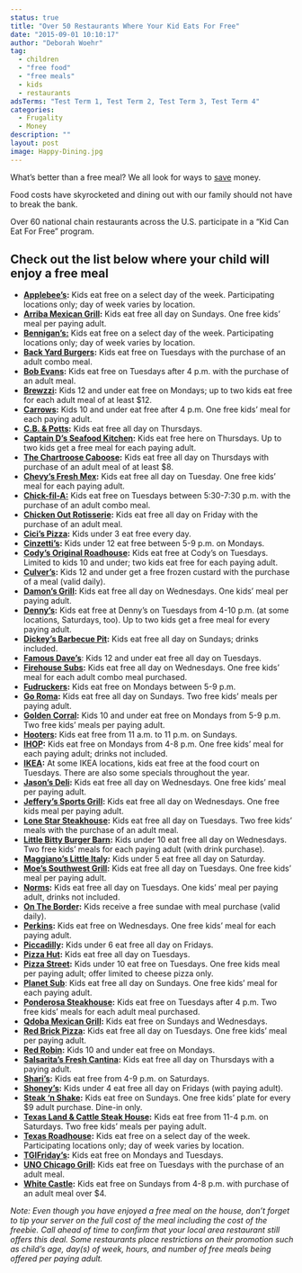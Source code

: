 ```yaml
---
status: true
title: "Over 50 Restaurants Where Your Kid Eats For Free"
date: "2015-09-01 10:10:17"
author: "Deborah Woehr"
tag:
  - children
  - "free food"
  - "free meals"
  - kids
  - restaurants
adsTerms: "Test Term 1, Test Term 2, Test Term 3, Test Term 4"
categories:
  - Frugality
  - Money
description: ""
layout: post
image: Happy-Dining.jpg
---
```


What’s better than a free meal? We all look for ways to [save](/4-ways-save-money-child-care) money.

Food costs have skyrocketed and dining out with our family should not have to break the bank.

Over 60 national chain restaurants across the U.S. participate in a “Kid Can Eat For Free” program.

## Check out the list below where your child will enjoy a free meal

- **[Applebee’s](https://www.bradsdeals.com/go/m/2640?tid=1021274):** Kids eat free on a select day of the week. Participating locations only; day of week varies by location.
- **[Arriba Mexican Grill](https://www.arribamexicangrill.com/):** Kids eat free all day on Sundays. One free kids’ meal per paying adult.
- **[Bennigan’s:](https://bennigans.com/)** Kids eat free on a select day of the week. Participating locations only; day of week varies by location.
- **[Back Yard Burgers](https://www.backyardburgers.com/):** Kids eat free on Tuesdays with the purchase of an adult combo meal.
- **[Bob Evans](https://www.bobevans.com/):** Kids eat free on Tuesdays after 4 p.m. with the purchase of an adult meal.
- **[Brewzzi](https://www.brewzzi.com/):** Kids 12 and under eat free on Mondays; up to two kids eat free for each adult meal of at least $12.
- **[Carrows](https://www.carrows.com/):** Kids 10 and under eat free after 4 p.m. One free kids’ meal for each paying adult.
- **[C.B. &amp; Potts](https://www.cbpotts.com/):** Kids eat free all day on Thursdays.
- **[Captain D’s Seafood Kitchen](https://www.bradsdeals.com/go/m/2754?tid=1021274):** Kids eat free here on Thursdays. Up to two kids get a free meal for each paying adult.
- **[The Chartroose Caboose](https://www.menuism.com/restaurant-locations/chartroose-caboose-110702):** Kids eat free all day on Thursdays with purchase of an adult meal of at least $8.
- **[Chevy’s Fresh Mex](https://www.bradsdeals.com/go/m/2645?tid=1021274):** Kids eat free all day on Tuesday. One free kids’ meal for each paying adult.
- [**Chick-fil-A:**](https://www.bradsdeals.com/go/m/2670?tid=1021274) Kids eat free on Tuesdays between 5:30-7:30 p.m. with the purchase of an adult combo meal.
- **[Chicken Out Rotisserie](https://www.chickenout.com/):** Kids eat free all day on Friday with the purchase of an adult meal.
- **[Cici’s Pizza](https://www.bradsdeals.com/go/m/2684?tid=1021274):** Kids under 3 eat free every day.
- **[Cinzetti’s](https://www.cinzzettis.com/):** Kids under 12 eat free between 5-9 p.m. on Mondays.
- **[Cody’s Original Roadhouse](https://codysamerican.com/specials/):** Kids eat free at Cody’s on Tuesdays. Limited to kids 10 and under; two kids eat free for each paying adult.
- **[Culver’s](https://www.culvers.com/):** Kids 12 and under get a free frozen custard with the purchase of a meal (valid daily).
- **[Damon’s Grill](https://www.damons.com/):** Kids eat free all day on Wednesdays. One kids’ meal per paying adult.
- **[Denny’s](https://www.bradsdeals.com/go/m/1470?tid=1021274):** Kids eat free at Denny’s on Tuesdays from 4-10 p.m. (at some locations, Saturdays, too). Up to two kids get a free meal for every paying adult.
- **[Dickey’s Barbecue Pit](https://www.dickeys.com/promotions):** Kids eat free all day on Sundays; drinks included.
- [**Famous Dave’s**](https://www.famousdaves.com/home): Kids 12 and under eat free all day on Tuesdays.
- **[Firehouse Subs](https://www.firehousesubs.com/):** Kids eat free all day on Wednesdays. One free kids’ meal for each adult combo meal purchased.
- **[Fudruckers](https://www.fuddruckers.com/):** Kids eat free on Mondays between 5-9 p.m.
- **[Go Roma](https://www.goroma.net/):** Kids eat free all day on Sundays. Two free kids’ meals per paying adult.
- **[Golden Corral](https://www.bradsdeals.com/go/m/2693?tid=1021274):** Kids 10 and under eat free on Mondays from 5-9 p.m. Two free kids’ meals per paying adult.
- **[Hooters](https://www.bradsdeals.com/go/m/2696?tid=1021274):** Kids eat free from 11 a.m. to 11 p.m. on Sundays.
- **[IHOP](https://www.bradsdeals.com/go/m/2676?tid=1021274):** Kids eat free on Mondays from 4-8 p.m. One free kids’ meal for each paying adult; drinks not included.
- **[IKEA](https://www.bradsdeals.com/go/m/1267?tid=1021274):** At some IKEA locations, kids eat free at the food court on Tuesdays. There are also some specials throughout the year.
- **[Jason’s Deli](https://www.jasonsdeli.com/):** Kids eat free all day on Wednesdays. One free kids’ meal per paying adult.
- **[Jeffery’s Sports Grill](https://www.jeffreyssportsbars.com/):** Kids eat free all day on Wednesdays. One free kids meal per paying adult.
- **[Lone Star Steakhouse](https://www.lonestarsteakhouse.com/):** Kids eat free all day on Tuesdays. Two free kids’ meals with the purchase of an adult meal.
- **[Little Bitty Burger Barn](https://littlebittyburgerbarn.com/):** Kids under 10 eat free all day on Wednesdays. Two free kids’ meals for each paying adult (with drink purchase).
- **[Maggiano’s Little Italy](https://www.bradsdeals.com/go/m/2730?tid=1021274):** Kids under 5 eat free all day on Saturday.
- **[Moe’s Southwest Grill](https://www.moes.com/):** Kids eat free all day on Tuesdays. One free kids’ meal per paying adult.
- **[Norms](https://www.normsrestaurants.com/kids.html):** Kids eat free all day on Tuesdays. One kids’ meal per paying adult, drinks not included.
- **[On The Border](https://www.bradsdeals.com/go/m/3098?tid=1021274):** Kids receive a free sundae with meal purchase (valid daily).
- **[Perkins](https://www.bradsdeals.com/go/m/4423?tid=1021274):** Kids eat free on Wednesdays. One free kids’ meal for each paying adult.
- **[Piccadilly](https://www.piccadilly.com/promotions):** Kids under 6 eat free all day on Fridays.
- **[Pizza Hut](https://www.bradsdeals.com/go/m/964?tid=1021274):** Kids eat free all day on Tuesdays.
- **[Pizza Street](https://www.pizzastreetinc.com/kidsnight.html):** Kids under 10 eat free on Tuesdays. One free kids meal per paying adult; offer limited to cheese pizza only.
- [**Planet Sub**](https://www.planetsub.com/): Kids eat free all day on Sundays. One free kids’ meal for each paying adult.
- **[Ponderosa Steakhouse](https://www.kidseatfreecard.com/restaurant/ponderosa-steakhouse):** Kids eat free on Tuesdays after 4 p.m. Two free kids’ meals for each adult meal purchased.
- **[Qdoba Mexican Grill](https://www.qdoba.com/):** Kids eat free on Sundays and Wednesdays.
- **[Red Brick Pizza](https://www.redbrickpizza.com/):** Kids eat free all day on Tuesdays. One free kids’ meal per paying adult.
- **[Red Robin](https://www.bradsdeals.com/go/m/2723?tid=1021274):** Kids 10 and under eat free on Mondays.
- **[Salsarita’s Fresh Cantina](https://salsaritas.com/):** Kids eat free all day on Thursdays with a paying adult.
- **[Shari’s](https://www.sharis.com/):** Kids eat free from 4-9 p.m. on Saturdays.
- **[Shoney’s](https://www.shoneys.com/):** Kids under 4 eat free all day on Fridays (with paying adult).
- **[Steak ‘n Shake](https://www.steaknshake.com/):** Kids eat free on Sundays. One free kids’ plate for every $9 adult purchase. Dine-in only.
- **[Texas Land &amp; Cattle Steak House](https://www.texaslandandcattle.com/):** Kids eat free from 11-4 p.m. on Saturdays. Two free kids’ meals per paying adult.
- **[Texas Roadhouse](https://www.bradsdeals.com/go/m/2710?tid=1021274):** Kids eat free on a select day of the week. Participating locations only; day of week varies by location.
- **[TGIFriday’s](https://www.bradsdeals.com/go/m/1319?tid=1021274):** Kids eat free on Mondays and Tuesdays.
- **[UNO Chicago Grill](https://www.unos.com/):** Kids eat free on Tuesdays with the purchase of an adult meal.
- **[White Castle](https://www.bradsdeals.com/go/m/1415?tid=1021274):** Kids eat free on Sundays from 4-8 p.m. with purchase of an adult meal over $4.

_Note: Even though you have enjoyed a free meal on the house, don’t forget to tip your server on the full cost of the meal including the cost of the freebie. Call ahead of time to confirm that your local area restaurant still offers this deal. Some restaurants place restrictions on their promotion such as child’s age, day(s) of week, hours, and number of free meals being offered per paying adult._
